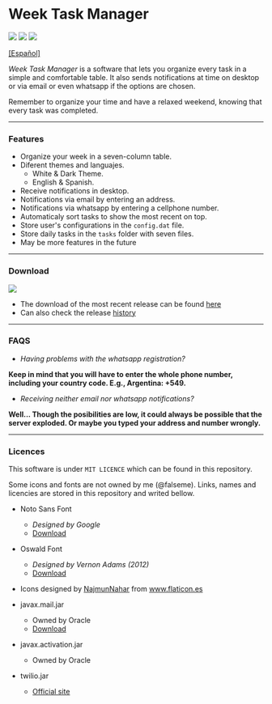 # Week Task Manager

![](https://img.shields.io/github/tag/falseme/Task-manager-notif.svg)
![](https://img.shields.io/github/release/falseme/Task-manager-notif.svg)
![](https://img.shields.io/github/issues/falseme/Task-manager-notif.svg)

[[Español]](https://github.com/falseme/Task-manager-notif/blob/main/README-ES.MD)

*Week Task Manager* is a software that lets you organize every task in a simple and comfortable table. It also sends notifications at time on desktop or via email or even whatsapp if the options are chosen.

Remember to organize your time and have a relaxed weekend, knowing that every task was completed.

------------

### Features
- Organize your week in a seven-column table.
- Diferent themes and languajes.
     - White & Dark Theme.
     - English & Spanish.
- Receive notifications in desktop.
- Notifications via email by entering an address.
- Notifications via whatsapp by entering a cellphone number.
- Automaticaly sort tasks to show the most recent on top.
- Store user's configurations in the `config.dat` file.
- Store daily tasks in the `tasks` folder with seven files.
- May be more features in the future

------------

### Download
![](https://img.shields.io/github/release/falseme/Task-manager-notif.svg)

- The download of the most recent release can be found [here](https://github.com/falseme/Task-manager-notif/releases/tag/v2.1)
- Can also check the release [history](https://github.com/falseme/Task-manager-notif/releases)

------------

### FAQS

- *Having problems with the whatsapp registration?*

**Keep in mind that you will have to enter the whole phone number, including your country code. E.g., Argentina: +549.**

- *Receiving neither email nor whatsapp notifications?*

**Well... Though the posibilities are low, it could always be possible that the server exploded. Or maybe you typed your address and number wrongly.**

-----------

### Licences

This software is under `MIT LICENCE` which can be found in this repository.

Some icons and fonts are not owned by me (@falseme). Links, names and licencies are stored in this repository and writed bellow.

- Noto Sans Font
	- *Designed by Google*
	- [Download](https://fonts.google.com/noto/specimen/Noto+Sans?selection.family=Noto+Sans)

- Oswald Font
	- *Designed by Vernon Adams (2012)*
	- [Download](https://www.fontsquirrel.com/fonts/oswald)

- Icons designed by <a href="https://www.flaticon.es/autores/najmunnahar" title="NajmunNahar">NajmunNahar</a> from <a href="https://www.flaticon.es/" title="Flaticon">www.flaticon.es</a>

- javax.mail.jar
	- Owned by Oracle
	- [Download](https://www.oracle.com/java/technologies/javamail-api.html)

- javax.activation.jar
	- Owned by Oracle
	
- twilio.jar
	- [Official site](https://www.twilio.com/)
